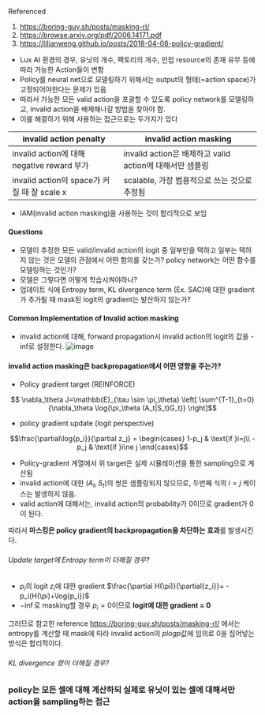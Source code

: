 Referenced
1. https://boring-guy.sh/posts/masking-rl/
2. https://browse.arxiv.org/pdf/2006.14171.pdf
3. https://lilianweng.github.io/posts/2018-04-08-policy-gradient/

- Lux AI 환경의 경우, 유닛의 개수, 팩토리의 개수, 인접 resource의 존재 유무 등에 따라 가능한 Action들이 변함
- Policy를 neural net으로 모델링하기 위해서는 output의 형태(=action space)가 고정되어야한다는 문제가 있음
- 따라서 가능한 모든 valid action을 포괄할 수 있도록 policy network를 모델링하고, invalid action을 배제해나갈 방법을 찾아야 함.
- 이를 해결하기 위해 사용하는 접근으로는 두가지가 있다

| invalid action penalty | invalid action masking |
|---|---|
| invalid action에 대해 negative reward 부가 | invalid action은 배제하고 valid action에 대해서만 샘플링 |
| invalid action의 space가 커질 때 잘 scale x | scalable, 가장 범용적으로 쓰는 것으로 추정됨 |

-  IAM(invalid action masking)을 사용하는 것이 합리적으로 보임

#### Questions
- 모델이 추정한 모든 valid/invalid action의 logit 중 일부만을 택하고 일부는 택하지 않는 것은 모델의 관점에서 어떤 함의를 갖는가? policy network는 어떤 함수를 모델링하는 것인가?
- 모델은 그렇다면 어떻게 학습시켜야하나? 
- 업데이트 식에 Entropy term, KL divergence term (Ex. SAC)에 대한 gradient가 추가될 때 mask된 logit의 gradient는 발산하지 않는가?

#### Common Implementation of Invalid action masking
- invalid action에 대해, forward propagation시 invalid action의 logit의 값을 -inf로 설정한다.
![image](https://github.com/caelum02/LuX-AI-Season-2/assets/38996666/85e91876-c73b-415b-b789-e6ba56d70bb7)

#### invalid action masking은 backpropagation에서 어떤 영향을 주는가?
- Policy gradient target (REINFORCE)
```math
 \nabla_\theta J=\mathbb{E}_{\tau \sim \pi_\theta} \left[ \sum^{T-1}_{t=0} {\nabla_\theta \log{\pi_\theta (A_t|S_t)G_t}}  \right]
```
- policy gradient update (logit perspective)
```math
\frac{\partial\log{p_i}}{\partial z_j} =
\begin{cases}
 1-p_j & \text{if }i=j\\
 -p_j & \text{if }i\ne j
\end{cases}
```

- Policy-gradient 계열에서 위 target은 실제 시뮬레이션을 통한 sampling으로 계산됨
- invalid action에 대한 $(A_t, S_t)$의 쌍은 샘플링되지 않으므로, 두번째 식의 $i=j$ 케이스는 발생하지 않음.
- valid action에 대해서는, invalid action의 probability가 0이므로 gradient가 0이 된다.

따라서 **마스킹은 policy gradient의 backpropagation을 차단하는 효과**를 발생시킨다.

###### Update target에 Entropy term이 더해질 경우?
- $p_i$의 logit $z_i$에 대한 gradient $\frac{\partial H(\pi)}{\partial{z_i}}= -p_i(H(\pi)+\log{p_i})$
- $-\inf$로 masking할 경우 $p_i=0$이므로 **logit에 대한 gradient = 0**

그러므로 참고한 reference https://boring-guy.sh/posts/masking-rl/ 에서는 entropy를 계산할 때 mask에 따라 invalid action의 $plogp$값에 임의로 0을 집어넣는 방식은 합리적이다. 

###### KL divergence 항이 더해질 경우?
 
### policy는 모든 셀에 대해 계산하되 실제로 유닛이 있는 셀에 대해서만 action을 sampling하는 접근

